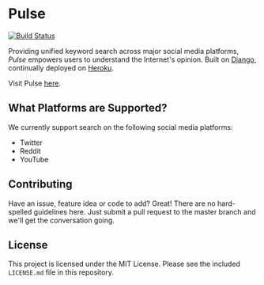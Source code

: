 # Pulse

[![Build Status](https://travis-ci.com/ctrl-alt-delete-3308/pulse.svg?branch=master)](https://travis-ci.com/ctrl-alt-delete-3308/pulse)

Providing unified keyword search across major social media platforms,
*Pulse* empowers users to understand the Internet's opinion. Built
on [Django](https://www.djangoproject.com/), continually deployed on
[Heroku](https://www.heroku.com).

Visit Pulse [here](https://csci-3308-pulse.herokuapp.com/).

## What Platforms are Supported?

We currently support search on the following social media platforms:

* Twitter
* Reddit
* YouTube

## Contributing

Have an issue, feature idea or code to add? Great! There are no
hard-spelled guidelines here. Just submit a pull request to the master
branch and we'll get the conversation going.

## License

This project is licensed under the MIT License. Please see the included
`LICENSE.md` file in this repository.
